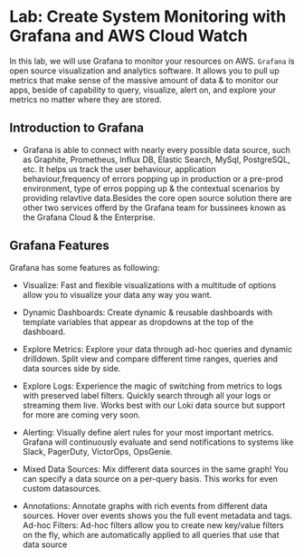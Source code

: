 # Lab: Create System Monitoring with Grafana and AWS Cloud Watch


In this lab, we will use Grafana to monitor your resources on AWS. `Grafana` is open source visualization and analytics software. It allows you to pull up metrics that make sense of the massive amount of data & to monitor our apps, beside of capability to query, visualize, alert on, and explore your metrics no matter where they are stored.

## Introduction to Grafana 


- Grafana is able to connect with nearly every possible data source, such as Graphite, Prometheus, Influx DB, Elastic Search, MySql, PostgreSQL, etc. It helps us track the user behaviour, application behaviour,frequency of errors popping up in production or a pre-prod environment, type of erros popping up & the contextual scenarios by providing relavtive data.Besides the core open source solution there are other two services offerd by the Grafana team for bussinees known as the Grafana Cloud & the Enterprise.

## Grafana Features

Grafana has some features as following:

-   Visualize: Fast and flexible visualizations with a multitude of options allow you to visualize your data any way you want.
  
-   Dynamic Dashboards: Create dynamic & reusable dashboards with template variables that appear as dropdowns at the top of the dashboard.
   
-   Explore Metrics: Explore your data through ad-hoc queries and dynamic drilldown. Split view and compare different time ranges, queries and data sources side by side.
   
-   Explore Logs: Experience the magic of switching from metrics to logs with preserved label filters. Quickly search through all your logs or streaming them live. Works best with our Loki data source but support for more are coming very soon.
  
-   Alerting: Visually define alert rules for your most important metrics. Grafana will continuously evaluate and send notifications to systems like Slack, PagerDuty, VictorOps, OpsGenie.
  
-   Mixed Data Sources: Mix different data sources in the same graph! You can specify a data source on a per-query basis. This works for even custom datasources.
  
-   Annotations: Annotate graphs with rich events from different data sources. Hover over events shows you the full event metadata and tags.
Ad-hoc Filters: Ad-hoc filters allow you to create new key/value filters on the fly, which are automatically applied to all queries that use that data source
